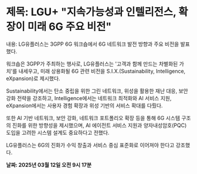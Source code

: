 # **제목: LGU+ "지속가능성과 인텔리전스, 확장이 미래 6G 주요 비전"**

  내용: LG유플러스는 3GPP 6G 워크숍에서 6G 네트워크 발전 방향과 주요 비전을 발표했다. 

워크숍은 3GPP가 주최하는 행사로, LG유플러스는 '고객과 함께 만드는 차별화된 가치'를 내세우고, 미래 상용화될 6G 관련 비전을 S.I.X.(Sustainability, Intelligence, eXpansion)로 제시했다. 

Sustainability에서는 탄소 중립을 위한 그린 네트워크, 위성을 활용한 재난 대응, 보안 강화 전략을 강조하고, Intelligence에서는 네트워크 최적화와 AI 서비스 지원, eXpansion에서는 사용자 경험 확장과 위성 기반의 서비스 확대를 다뤘다. 

또한 AI 기반 네트워크, 보안 강화, 네트워크 포트폴리오 확장 등을 통해 6G 시스템 구조의 진화를 위한 방향성을 제시했으며, AI 에이전트 서비스 지원과 양자내성암호(PQC) 도입을 고려한 시스템 설계도 중요하다고 전했다. 

LG유플러스는 6G의 진화가 수익 창출과 서비스 중심 표준화로 이어져야 한다고 강조했다.

  **날짜: 2025년 03월 12일 오전 9시 17분**